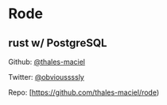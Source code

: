 # Rode

## rust w/ PostgreSQL

Github: [@thales-maciel](https://github.com/thales-maciel)

Twitter: [@obvioussssly](https://twitter.com/obvioussssly)

Repo: [https://github.com/thales-maciel/rode)
